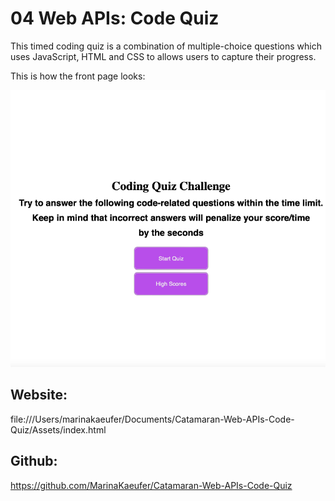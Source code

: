 # 04 Web APIs: Code Quiz

This timed coding quiz is a combination of multiple-choice questions which uses JavaScript, HTML and CSS to allows users to capture their progress.  

This is how the front page looks:

![Quiz 4 pic.](./Assets/Screen_Shot.png)

## Website:
file:///Users/marinakaeufer/Documents/Catamaran-Web-APIs-Code-Quiz/Assets/index.html

## Github:
https://github.com/MarinaKaeufer/Catamaran-Web-APIs-Code-Quiz
